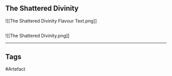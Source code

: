 ## The Shattered Divinity
![[The Shattered Divinity Flavour Text.png]]

## 
![[The Shattered Divinity.png]]

---
## Tags
#Artefact